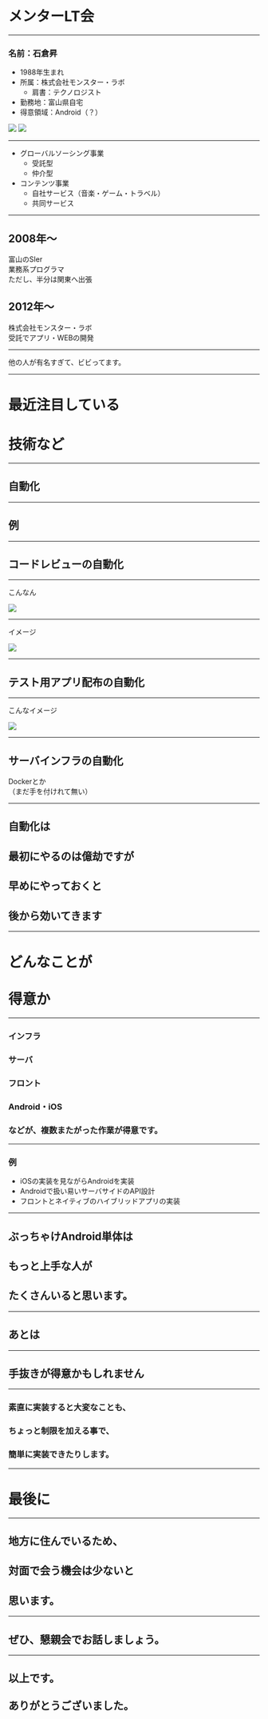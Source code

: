 # メンターLT会

---

### 名前：石倉昇

- 1988年生まれ
- 所属：株式会社モンスター・ラボ
  - 肩書：テクノロジスト
- 勤務地：富山県自宅
- 得意領域：Android（？）

<img src="img/ml.png" style="border: none">
<img src="img/sekailab.png" style="border: none">

---

- グローバルソーシング事業
  - 受託型
  - 仲介型
- コンテンツ事業
  - 自社サービス（音楽・ゲーム・トラベル）
  - 共同サービス

---

## 2008年〜
富山のSIer  
業務系プログラマ  
ただし、半分は関東へ出張

## 2012年〜
株式会社モンスター・ラボ  
受託でアプリ・WEBの開発

---

他の人が有名すぎて、ビビってます。

---

# 最近注目している
# 技術など

---

## 自動化

---

## 例

---

## コードレビューの自動化

---

こんなん

![](img/pull_request_sample.png)

---

イメージ

<img
  src="img/auto_review_image.png"
  style="background-color: #ffffff">

---

## テスト用アプリ配布の自動化

---

こんなイメージ

<img
  src="img/a38dd981-8d13-6fa0-58c9-8382281ddfbf.png"
  style="background-color: #ffffff">

---

## サーバインフラの自動化

Dockerとか<br>
（まだ手を付けれて無い）

---

## 自動化は
## 最初にやるのは億劫ですが
## 早めにやっておくと
## 後から効いてきます

---

# どんなことが<br><br>得意か

---

### インフラ
### サーバ
### フロント
### Android・iOS
### などが、複数またがった作業が得意です。

---

### 例

- iOSの実装を見ながらAndroidを実装
- Androidで扱い易いサーバサイドのAPI設計
- フロントとネイティブのハイブリッドアプリの実装

---

## ぶっちゃけAndroid単体は
## もっと上手な人が
## たくさんいると思います。

---

## あとは

---

## 手抜きが得意かもしれません

---

### 素直に実装すると大変なことも、
### ちょっと制限を加える事で、
### 簡単に実装できたりします。

---

# 最後に

---

## 地方に住んでいるため、
## 対面で会う機会は少ないと
## 思います。

---

## ぜひ、懇親会でお話しましょう。

---

## 以上です。<br><br>ありがとうございました。
